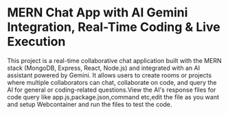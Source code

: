 # MERN Chat App with AI Gemini Integration, Real-Time Coding & Live Execution

This project is a real-time collaborative chat application built with the MERN stack (MongoDB, Express, React, Node.js) and integrated with an AI assistant powered by Gemini. It allows users to create rooms or projects where multiple collaborators can chat, collaborate on code, and query the AI for general or coding-related questions.View the AI's response files for code query like app.js,package.json,command etc,edit the file as you want and setup Webcontainer and run the files to test the code.
